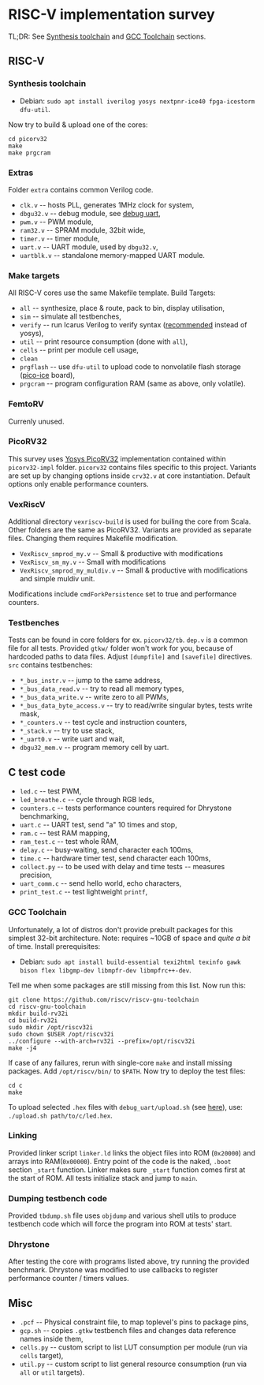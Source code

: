 # RISC-V implementation survey

TL;DR: See [Synthesis toolchain](#synthesis-toolchain) and [GCC Toolchain](#gcc-toolchain) sections.





## RISC-V

### Synthesis toolchain
* Debian: `sudo apt install iverilog yosys nextpnr-ice40 fpga-icestorm dfu-util`.

Now try to build & upload one of the cores:
```
cd picorv32
make
make prgcram
```

### Extras
Folder `extra` contains common Verilog code.
- `clk.v` -- hosts PLL, generates 1MHz clock for system,
- `dbgu32.v` -- debug module, see [debug uart](https://github.com/MrJake222/debug_uart),
- `pwm.v` -- PWM module,
- `ram32.v` -- SPRAM module, 32bit wide,
- `timer.v` -- timer module,
- `uart.v` -- UART module, used by `dbgu32.v`,
- `uartblk.v` -- standalone memory-mapped UART module.

### Make targets
All RISC-V cores use the same Makefile template. Build Targets:
- `all` -- synthesize, place & route, pack to bin, display utilisation,
- `sim` -- simulate all testbenches,
- `verify` -- run Icarus Verilog to verify syntax ([recommended](https://github.com/YosysHQ/yosys/discussions/4347) instead of yosys),
- `util` -- print resource consumption (done with `all`),
- `cells` -- print per module cell usage,
- `clean`
- `prgflash` -- use `dfu-util` to upload code to nonvolatile flash storage ([pico-ice](https://github.com/tinyvision-ai-inc/pico-ice) board),
- `prgcram` -- program configuration RAM (same as above, only volatile).

### FemtoRV
Currenly unused.

### PicoRV32
This survey uses [Yosys PicoRV32](https://github.com/YosysHQ/picorv32) implementation
contained within `picorv32-impl` folder. `picorv32` contains files specific to this project.
Variants are set up by changing options inside `crv32.v` at core instantiation.
Default options only enable performance counters.

### VexRiscV
Additional directory `vexriscv-build` is used for builing the core from Scala.
Other folders are the same as PicoRV32. Variants are provided as separate files.
Changing them requires Makefile modification.
- `VexRiscv_smprod_my.v` -- Small & productive with modifications
- `VexRiscv_sm_my.v` -- Small with modifications
- `VexRiscv_smprod_my_muldiv.v` -- Small & productive with modifications and simple muldiv unit.

Modifications include `cmdForkPersistence` set to true and performance counters.

### Testbenches
Tests can be found in core folders for ex. `picorv32/tb`.
`dep.v` is a common file for all tests.
Provided `gtkw/` folder won't work for you, because of hardcoded paths to data files.
Adjust `[dumpfile]` and `[savefile]` directives.
`src` contains testbenches:
- `*_bus_instr.v` -- jump to the same address,
- `*_bus_data_read.v` -- try to read all memory types,
- `*_bus_data_write.v` -- write zero to all PWMs,
- `*_bus_data_byte_access.v` -- try to read/write singular bytes, tests write mask,
- `*_counters.v` -- test cycle and instruction counters,
- `*_stack.v` -- try to use stack,
- `*_uart0.v` -- write uart and wait,
- `dbgu32_mem.v` -- program memory cell by uart.





## C test code
- `led.c` -- test PWM,
- `led_breathe.c` -- cycle through RGB leds,
- `counters.c` -- tests performance counters required for Dhrystone benchmarking,
- `uart.c` -- UART test, send "a" 10 times and stop,
- `ram.c` -- test RAM mapping,
- `ram_test.c` -- test whole RAM,
- `delay.c` -- busy-waiting, send character each 100ms,
- `time.c` -- hardware timer test, send character each 100ms,
- `collect.py` -- to be used with delay and time tests -- measures precision,
- `uart_comm.c` -- send hello world, echo characters,
- `print_test.c` -- test lightweight `printf`,

### GCC Toolchain
Unfortunately, a lot of distros don't provide prebuilt packages
for this simplest 32-bit architecture. Note: requires ~10GB of space and
*quite a bit* of time.
Install prerequisites:
* Debian: `sudo apt install build-essential texi2html texinfo gawk bison flex libgmp-dev libmpfr-dev libmpfrc++-dev`.

Tell me when some packages are still missing from this list.
Now run this:
```
git clone https://github.com/riscv/riscv-gnu-toolchain
cd riscv-gnu-toolchain
mkdir build-rv32i
cd build-rv32i
sudo mkdir /opt/riscv32i
sudo chown $USER /opt/riscv32i
../configure --with-arch=rv32i --prefix=/opt/riscv32i
make -j4
```
If case of any failures, rerun with single-core `make` and install missing packages.
Add `/opt/riscv/bin/` to `$PATH`.
Now try to deploy the test files:
```
cd c
make
```
To upload selected `.hex` files with `debug_uart/upload.sh` (see [here](https://github.com/MrJake222/debug_uart)), use:
`./upload.sh path/to/c/led.hex`.

### Linking
Provided linker script `linker.ld` links the object files into ROM (`0x20000`) and arrays into RAM(`0x00000`).
Entry point of the code is the naked, `.boot` section `_start` function.
Linker makes sure `_start` function comes first at the start of ROM.
All tests initialize stack and jump to `main`.

### Dumping testbench code
Provided `tbdump.sh` file uses `objdump` and various shell utils to produce testbench code
which will force the program into ROM at tests' start.

### Dhrystone
After testing the core with programs listed above, try running the provided benchmark.
Dhrystone was modified to use callbacks to register performance counter / timers values.





## Misc
- `.pcf` -- Physical constraint file, to map toplevel's pins to package pins,
- `gcp.sh` -- copies `.gtkw` testbench files and changes data reference names inside them,
- `cells.py` -- custom script to list LUT consumption per module (run via `cells` target),
- `util.py` -- custom script to list general resource consumption (run via `all` or `util` targets).
